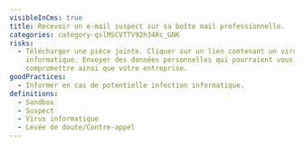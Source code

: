 ```yaml
---
visibleInCms: true
title: Recevoir un e-mail suspect sur sa boîte mail professionnelle.
categories: category-qslMSCVTTV92h34Rc_GNK
risks:
  - Télécharger une pièce jointe. Cliquer sur un lien contenant un virus
    informatique. Envoyer des données personnelles qui pourraient vous
    compromettre ainsi que votre entreprise.
goodPractices:
  - Informer en cas de potentielle infection informatique.
definitions:
  - Sandbox
  - Suspect
  - Virus informatique
  - Levée de doute/Contre-appel
---
```


